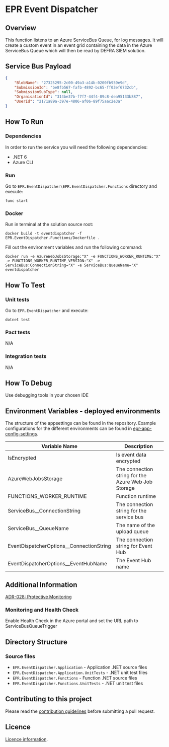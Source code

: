 # EPR Event Dispatcher

## Overview

This function listens to an Azure ServiceBus Queue, for log messages. It will create a custom event in an event grid containing the data in the Azure ServiceBus Queue which will then be read by DEFRA SIEM solution.

## Service Bus Payload

```json
{
    "BlobName": "27325295-2c00-49a3-a14b-0200fb959e9d",
    "SubmissionId": "be8fb567-fafb-4892-bc65-ff03ef6732cb",
    "SubmissionSubType": null,
    "OrganisationId": "314be37b-f7f7-44f4-89c8-dea95133b887",
    "UserId": "2171a89a-397e-4806-af06-89f75aac2e3a"
}
```

## How To Run

### Dependencies

In order to run the service you will need the following dependencies:

- .NET 6
- Azure CLI
  
### Run

Go to ```EPR.EventDispatcher\EPR.EventDispatcher.Functions``` directory and execute:

```
func start
```



### Docker

Run in terminal at the solution source root:

```
docker build -t eventdispatcher -f EPR.EventDispatcher.Functions/Dockerfile .
```

Fill out the environment variables and run the following command:

```
docker run -e AzureWebJobsStorage:"X" -e FUNCTIONS_WORKER_RUNTIME:"X" -e FUNCTIONS_WORKER_RUNTIME_VERSION:"X" -e ServiceBus:ConnectionString="X" -e ServiceBus:QueueName="X" eventdispatcher
```

## How To Test

### Unit tests

Go to ```EPR.EventDispatcher``` and execute:

```
dotnet test
```

### Pact tests

N/A

### Integration tests

N/A

## How To Debug

Use debugging tools in your chosen IDE

## Environment Variables - deployed environments

The structure of the appsettings can be found in the repository. Example configurations for the different environments can be found in [epr-app-config-settings](https://dev.azure.com/defragovuk/RWD-CPR-EPR4P-ADO/_git/epr-app-config-settings).

| Variable Name                            | Description                                          |
|------------------------------------------|------------------------------------------------------|
| IsEncrypted                              | Is event data encrypted                              |
| AzureWebJobsStorage                      | The connection string for the Azure Web Job Storage  |
| FUNCTIONS_WORKER_RUNTIME                 | Function runtime                                     |
| ServiceBus__ConnectionString             | The connection string for the service bus            |
| ServiceBus__QueueName                    | The name of the upload queue                         |
| EventDispatcherOptions__ConnectionString | The connection string for Event Hub                  |
| EventDispatcherOptions__EventHubName     | The Event Hub name                                   |

## Additional Information

[ADR-028: Protective Monitoring](https://eaflood.atlassian.net/wiki/spaces/MWR/pages/4334060015/ADR-028+Protective+Monitoring+Logging)

### Monitoring and Health Check

Enable Health Check in the Azure portal and set the URL path to ServiceBusQueueTrigger

## Directory Structure

### Source files

- `EPR.EventDispatcher.Application` - Application .NET source files
- `EPR.EventDispatcher.Application.UnitTests` - .NET unit test files
- `EPR.EventDispatcher.Functions` - Function .NET source files
- `EPR.EventDispatcher.Functions.UnitTests` - .NET unit test files

## Contributing to this project

Please read the [contribution guidelines](CONTRIBUTING.md) before submitting a pull request.

## Licence

[Licence information](LICENCE.md).
